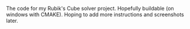 The code for my Rubik's Cube solver project. Hopefully buildable (on windows with CMAKE). Hoping to add more instructions and screenshots later.
